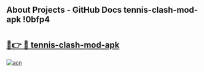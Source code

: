## About Projects - GitHub Docs tennis-clash-mod-apk !0bfp4

# <h2><a href="https://andorid.site?title=tennis-clash-mod-apk&ref=14PRO">🔗👉 🔴 tennis-clash-mod-apk</a></h2>

[![acn](https://github.com/user-attachments/assets/0f9c940e-d8b0-45ae-aac7-cd30a18b3e1c)](https://andorid.site?title=tennis-clash-mod-apk&ref=14PRO)

